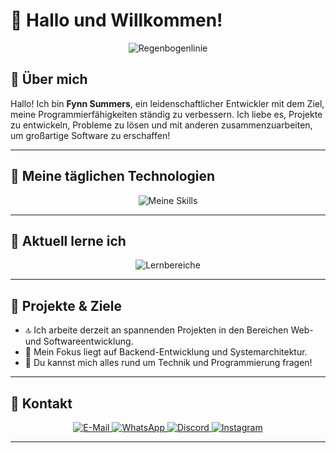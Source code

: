  # 👋 Hallo und Willkommen!

<p align="center">
  <img src="https://i.postimg.cc/d35fwqr6/RGB-line.gif" alt="Regenbogenlinie"/>
</p>

## 🌟 Über mich

Hallo! Ich bin **Fynn Summers**, ein leidenschaftlicher Entwickler mit dem Ziel, meine Programmierfähigkeiten ständig zu verbessern. Ich liebe es, Projekte zu entwickeln, Probleme zu lösen und mit anderen zusammenzuarbeiten, um großartige Software zu erschaffen!

---

## 🔧 Meine täglichen Technologien

<p align="center">
  <img src="https://skillicons.dev/icons?i=html,css,js,python,php" alt="Meine Skills"/>
</p>

---

## 🧠 Aktuell lerne ich

<p align="center">
  <img src="https://skillicons.dev/icons?i=java,cpp,mysql" alt="Lernbereiche"/>
</p>

---

## 🚀 Projekte & Ziele

- 🔝 Ich arbeite derzeit an spannenden Projekten in den Bereichen Web- und Softwareentwicklung.  
- 🌱 Mein Fokus liegt auf Backend-Entwicklung und Systemarchitektur.  
- 💬 Du kannst mich alles rund um Technik und Programmierung fragen!  

---

## 📩 Kontakt

<p align="center">
  <a href="mailto:summersfynn@gmail.com">
    <img src="https://img.shields.io/badge/Email-D14836?style=for-the-badge&logo=gmail&logoColor=white" alt="E-Mail"/>
  </a>
  <a href="https://wa.me/01529697372" target="_blank">
    <img src="https://img.shields.io/badge/WhatsApp-25D366?style=for-the-badge&logo=whatsapp&logoColor=white" alt="WhatsApp"/>
  </a>
  <a href="https://discord.com/users/795397011524419615" target="_blank">
    <img src="https://img.shields.io/badge/Discord-5865F2?style=for-the-badge&logo=discord&logoColor=white" alt="Discord"/>
  </a>
  <a href="https://instagram.com/fynnsummers" target="_blank">
    <img src="https://img.shields.io/badge/Instagram-E4405F?style=for-the-badge&logo=instagram&logoColor=white" alt="Instagram"/>
  </a>
</p>

---
